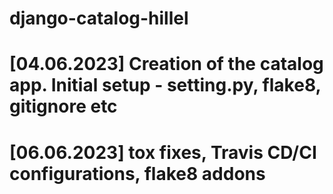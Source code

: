 # django-catalog-hillel

# [04.06.2023] Creation of the catalog app. Initial setup - setting.py, flake8, gitignore etc

# [06.06.2023] tox fixes, Travis CD/CI configurations, flake8 addons